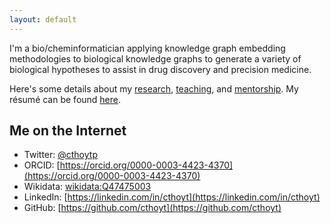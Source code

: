 ```yaml
---
layout: default
---
```

I'm a bio/cheminformatician applying knowledge graph embedding methodologies to
biological knowledge graphs to generate a variety of biological hypotheses to
assist in drug discovery and precision medicine.

Here's some details about my [research](/research.md), [teaching](/teaching.md),
and [mentorship](/mentorship.md). My résumé can be found [here](https://github.com/cthoyt/resume/raw/master/main.pdf).

## Me on the Internet

- Twitter: [@cthoytp](https://twitter.com/cthoytp)
- ORCID: [https://orcid.org/0000-0003-4423-4370](https://orcid.org/0000-0003-4423-4370)
- Wikidata: [wikidata:Q47475003](https://www.wikidata.org/wiki/Q47475003)
- LinkedIn: [https://linkedin.com/in/cthoyt](https://linkedin.com/in/cthoyt)
- GitHub: [https://github.com/cthoyt](https://github.com/cthoyt)

